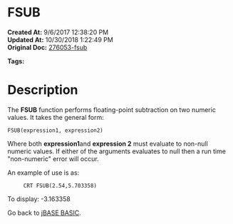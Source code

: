 # FSUB

**Created At:** 9/6/2017 12:38:20 PM  
**Updated At:** 10/30/2018 1:22:49 PM  
**Original Doc:** [276053-fsub](https://docs.jbase.com/36868-jbase-basic/276053-fsub)  

**Tags:**
<badge text='mathematical operations' vertical='middle' />
<badge text='floating point operations' vertical='middle' />

# Description

The **FSUB** function performs floating-point subtraction on two numeric values. It takes the general form:

```
FSUB(expression1, expression2)
```

Where both **expression1**and **expression 2** must evaluate to non-null numeric values. If either of the arguments evaluates to null then a run time "non-numeric" error will occur.

An example of use is as:

```
     CRT FSUB(2.54,5.703358)
```

To display: -3.163358



Go back to [jBASE BASIC](./../jbase-basic-programmers-reference-guide).
